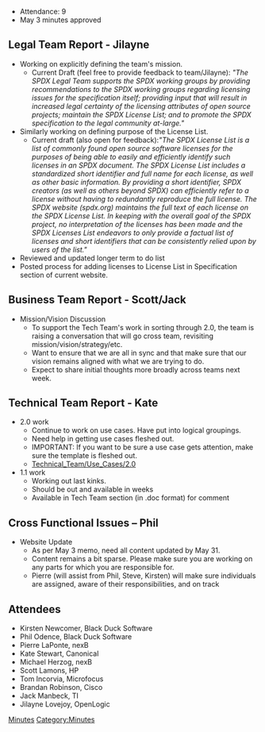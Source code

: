   - Attendance: 9
  - May 3 minutes approved

## Legal Team Report - Jilayne

  - Working on explicitly defining the team's mission.
      - Current Draft (feel free to provide feedback to team/Jilayne):
        *"The SPDX Legal Team supports the SPDX working groups by
        providing recommendations to the SPDX working groups regarding
        licensing issues for the specification itself; providing input
        that will result in increased legal certainty of the licensing
        attributes of open source projects; maintain the SPDX License
        List; and to promote the SPDX specification to the legal
        community at-large."*
  - Similarly working on defining purpose of the License List.
      - Current draft (also open for feedback):*"The SPDX License List
        is a list of commonly found open source software licenses for
        the purposes of being able to easily and efficiently identify
        such licenses in an SPDX document. The SPDX License List
        includes a standardized short identifier and full name for each
        license, as well as other basic information. By providing a
        short identifier, SPDX creators (as well as others beyond SPDX)
        can efficiently refer to a license without having to redundantly
        reproduce the full license. The SPDX website (spdx.org)
        maintains the full text of each license on the SPDX License
        List. In keeping with the overall goal of the SPDX project, no
        interpretation of the licenses has been made and the SPDX
        Licenses List endeavors to only provide a factual list of
        licenses and short identifiers that can be consistently relied
        upon by users of the list."*
  - Reviewed and updated longer term to do list
  - Posted process for adding licenses to License List in Specification
    section of current website.

## Business Team Report - Scott/Jack

  - Mission/Vision Discussion
      - To support the Tech Team's work in sorting through 2.0, the team
        is raising a conversation that will go cross team, revisiting
        mission/vision/strategy/etc.
      - Want to ensure that we are all in sync and that make sure that
        our vision remains aligned with what we are trying to do.
      - Expect to share initial thoughts more broadly across teams next
        week.

## Technical Team Report - Kate

  - 2.0 work
      - Continue to work on use cases. Have put into logical groupings.
      - Need help in getting use cases fleshed out.
      - IMPORTANT: If you want to be sure a use case gets attention,
        make sure the template is fleshed out.
      - [Technical\_Team/Use\_Cases/2.0](Technical_Team/Use_Cases/2.0 "wikilink")
  - 1.1 work
      - Working out last kinks.
      - Should be out and available in weeks
      - Available in Tech Team section (in .doc format) for comment

## Cross Functional Issues – Phil

  - Website Update
      - As per May 3 memo, need all content updated by May 31.
      - Content remains a bit sparse. Please make sure you are working
        on any parts for which you are responsible for.
      - Pierre (will assist from Phil, Steve, Kirsten) will make sure
        individuals are assigned, aware of their responsibilities, and
        on track

## Attendees

  - Kirsten Newcomer, Black Duck Software
  - Phil Odence, Black Duck Software
  - Pierre LaPonte, nexB
  - Kate Stewart, Canonical
  - Michael Herzog, nexB
  - Scott Lamons, HP
  - Tom Incorvia, Microfocus
  - Brandan Robinson, Cisco
  - Jack Manbeck, TI
  - Jilayne Lovejoy, OpenLogic

[Minutes](Category:General "wikilink")
[Category:Minutes](Category:Minutes "wikilink")

